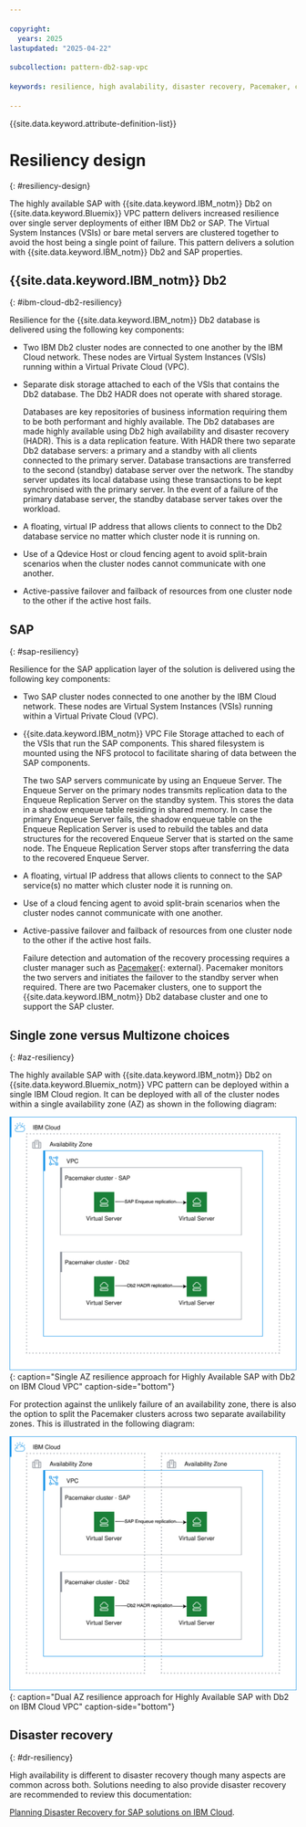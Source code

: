 ```yaml
---

copyright:
  years: 2025
lastupdated: "2025-04-22"

subcollection: pattern-db2-sap-vpc

keywords: resilience, high avalability, disaster recovery, Pacemaker, cluster, protection

---
```


{{site.data.keyword.attribute-definition-list}}

# Resiliency design
{: #resiliency-design}

The highly available SAP with {{site.data.keyword.IBM_notm}} Db2 on {{site.data.keyword.Bluemix}} VPC pattern delivers increased resilience over single server deployments of either IBM Db2 or SAP. The Virtual System Instances (VSIs) or bare metal servers are clustered together to avoid the host being a single point of failure. This pattern delivers a solution with  {{site.data.keyword.IBM_notm}} Db2 and SAP properties.

## {{site.data.keyword.IBM_notm}} Db2
{: #ibm-cloud-db2-resiliency}

Resilience for the {{site.data.keyword.IBM_notm}} Db2 database is delivered using the following key components:

 * Two IBM Db2 cluster nodes are connected to one another by the IBM Cloud network. These nodes are Virtual System Instances (VSIs) running within a Virtual Private Cloud (VPC).

* Separate disk storage attached to each of the VSIs that contains the Db2 database.  The Db2 HADR does not operate with shared storage.

    Databases are key repositories of business information requiring them to be both performant and highly available. The Db2 databases are made highly available using Db2 high availability and disaster recovery (HADR).  This is a data replication feature. With HADR there two separate Db2 database servers: a primary and a standby with all clients connected to the primary server. Database transactions are transferred to the second (standby) database server over the network. The standby server updates its local database using these transactions to be kept synchronised with the primary server.  In the event of a failure of the primary database server, the standby database server takes over the workload.  

* A floating, virtual IP address that allows clients to connect to the Db2 database service no matter which cluster node it is running on.

 * Use of a Qdevice Host or cloud fencing agent to avoid split-brain scenarios when the cluster nodes cannot communicate with one another.

* Active-passive failover and failback of resources from one cluster node to the other if the active host fails.

## SAP 
{: #sap-resiliency} 

Resilience for the SAP application layer of the solution is delivered using the following key components:

* Two SAP cluster nodes connected to one another by the IBM Cloud network. These nodes are Virtual System Instances (VSIs) running within a Virtual Private Cloud (VPC).

 * {{site.data.keyword.IBM_notm}} VPC File Storage attached to each of the VSIs that run the SAP components. This shared filesystem is mounted using the NFS protocol to facilitate sharing of data between the SAP components.

    The two SAP servers communicate by using an Enqueue Server. The Enqueue Server on the primary nodes transmits replication data to the Enqueue Replication Server on the standby system. This stores the data in a shadow enqueue table residing in shared memory. In case the primary Enqueue Server fails, the shadow enqueue table on the Enqueue Replication Server is used to rebuild the tables and data structures for the recovered Enqueue Server that is started on the same node. The Enqueue Replication Server stops after transferring the data to the recovered Enqueue Server.

* A floating, virtual IP address that allows clients to connect to the SAP service(s) no matter which cluster node it is running on.

* Use of a cloud fencing agent to avoid split-brain scenarios when the cluster nodes cannot communicate with one another.

* Active-passive failover and failback of resources from one cluster node to the other if the active host fails.

    Failure detection and automation of the recovery processing requires a cluster manager such as [Pacemaker](https://clusterlabs.org/projects/pacemaker/){: external}. Pacemaker monitors the two servers and initiates the failover to the standby server when required. There are two Pacemaker clusters, one to support the {{site.data.keyword.IBM_notm}} Db2 database cluster and one to support the SAP cluster.

## Single zone versus Multizone choices
{: #az-resiliency} 

The highly available SAP with {{site.data.keyword.IBM_notm}} Db2 on {{site.data.keyword.Bluemix_notm}} VPC pattern can be deployed within a single IBM Cloud region. It can be deployed with all of the cluster nodes within a single availability zone (AZ) as shown in the following diagram:

![Single AZ resilience approach for Highly Available SAP with Db2 on IBM Cloud VPC](/images/sap-db2-vpc-HLA-1AZ+sap.drawio.svg "Single AZ resilience approach for Highly Available SAP with Db2 on IBM Cloud VPCs"){: caption="Single AZ resilience approach for Highly Available SAP with Db2 on IBM Cloud VPC" caption-side="bottom"}

For protection against the unlikely failure of an availability zone, there is also the option to split the Pacemaker clusters across two separate availability zones.  This is illustrated in the following diagram:

![Dual AZ resilience approach for Highly Available SAP with Db2 on IBM Cloud VPC](/images/sap-db2-vpc-HLA-2AZ+sap.drawio.svg "Dual AZ resilience approach for Highly Available SAP with Db2 on IBM Cloud VPCs"){: caption="Dual AZ resilience approach for Highly Available SAP with Db2 on IBM Cloud VPC" caption-side="bottom"}

## Disaster recovery
{: #dr-resiliency} 

High availability is different to disaster recovery though many aspects are common across both. Solutions needing to also provide disaster recovery are recommended to review this documentation:

[Planning Disaster Recovery for SAP solutions on IBM Cloud](/docs/sap?topic=sap-disaster-recovery-design-considerations-overview).
